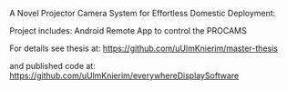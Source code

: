 A Novel Projector Camera System for Effortless Domestic Deployment:

Project includes:
Android Remote App to control the PROCAMS

For details see thesis at: https://github.com/uUlmKnierim/master-thesis

and published code at: https://github.com/uUlmKnierim/everywhereDisplaySoftware
